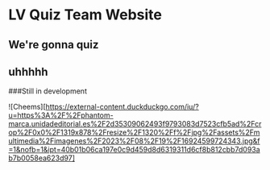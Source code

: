 #  **LV Quiz Team Website**
## We're gonna quiz
## uhhhhh
###Still in development

![Cheems][https://external-content.duckduckgo.com/iu/?u=https%3A%2F%2Fphantom-marca.unidadeditorial.es%2F2d35309062493f9793083d7523cfb5ad%2Fcrop%2F0x0%2F1319x878%2Fresize%2F1320%2Ff%2Fjpg%2Fassets%2Fmultimedia%2Fimagenes%2F2023%2F08%2F19%2F16924599724343.jpg&f=1&nofb=1&ipt=40b01b06ca197e0c9d459d8d6319311d6cf8b812cbb7d093ab7b0058ea623d97]
